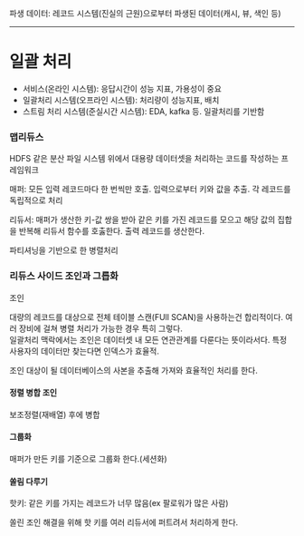 파생 데이터: 레코드 시스템(진실의 근원)으로부터 파생된 데이터(캐시, 뷰, 색인 등)

---

# 일괄 처리

- 서비스(온라인 시스템): 응답시간이 성능 지표, 가용성이 중요
- 일괄처리 시스템(오프라인 시스템): 처리량이 성능지표, 배치
- 스트림 처리 시스템(준실시간 시스템): EDA, kafka 등. 일괄처리를 기반함

### 맵리듀스

HDFS 같은 분산 파일 시스템 위에서 대용량 데이터셋을 처리하는 코드를 작성하는 프레임워크

매퍼: 모든 입력 레코드마다 한 번씩만 호출. 입력으로부터 키와 값을 추출. 각 레코드를 독립적으로 처리

리듀서: 매퍼가 생산한 키-값 쌍을 받아 같은 키를 가진 레코드를 모으고 해당 값의 집합을 반복해 리듀서 함수를 호춣한다. 출력 레코드를 생산한다.

파티셔닝을 기반으로 한 병렬처리

### 리듀스 사이드 조인과 그릅화

조인

대량의 레코드를 대상으로 전체 테이블 스캔(FUll SCAN)을 사용하는건 합리적이다. 여러 장비에 걸쳐 병렬 처리가 가능한 경우 특히 그렇다.  
일괄처리 맥락에서는 조인은 데이터셋 내 모든 연관관계를 다룬다는 뜻이라서다. 특정 사용자의 데이터만 찾는다면 인덱스가 효율적.

조인 대상이 될 데이터베이스의 사본을 추출해 가져와 효율적인 처리를 한다.

#### 정렬 병합 조인

보조정렬(재배열) 후에 병합

#### 그룹화

매퍼가 만든 키를 기준으로 그룹화 한다.(세션화)

#### 쏠림 다루기

핫키: 같은 키를 가지는 레코드가 너무 많음(ex 팔로워가 많은 사람)

쏠린 조인 해결을 위해 핫 키를 여러 리듀서에 퍼트려서 처리하게 한다.
